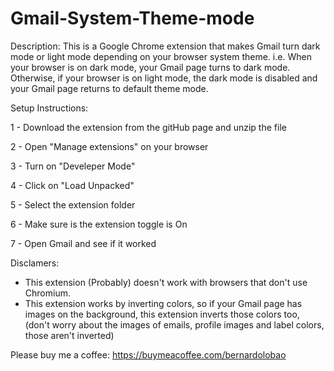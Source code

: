 # Gmail-System-Theme-mode

Description:
This is a Google Chrome extension that makes Gmail turn dark mode or light mode depending on your browser system theme.
i.e. When your browser is on dark mode, your Gmail page turns to dark mode. Otherwise, if your browser is on light mode, the dark mode is disabled and your Gmail page returns to default theme mode.

Setup Instructions:

1 - Download the extension from the gitHub page and unzip the file

2 - Open "Manage extensions" on your browser

3 - Turn on "Develeper Mode"

4 - Click on "Load Unpacked"

5 - Select the extension folder

6 - Make sure is the extension toggle is On

7 - Open Gmail and see if it worked


Disclamers:
- This extension (Probably) doesn't work with browsers that don't use Chromium.
- This extension works by inverting colors, so if your Gmail page has images on the background, this extension inverts those colors too,
(don't worry about the images of emails, profile images and label colors, those aren't inverted)

Please buy me a coffee: https://buymeacoffee.com/bernardolobao
